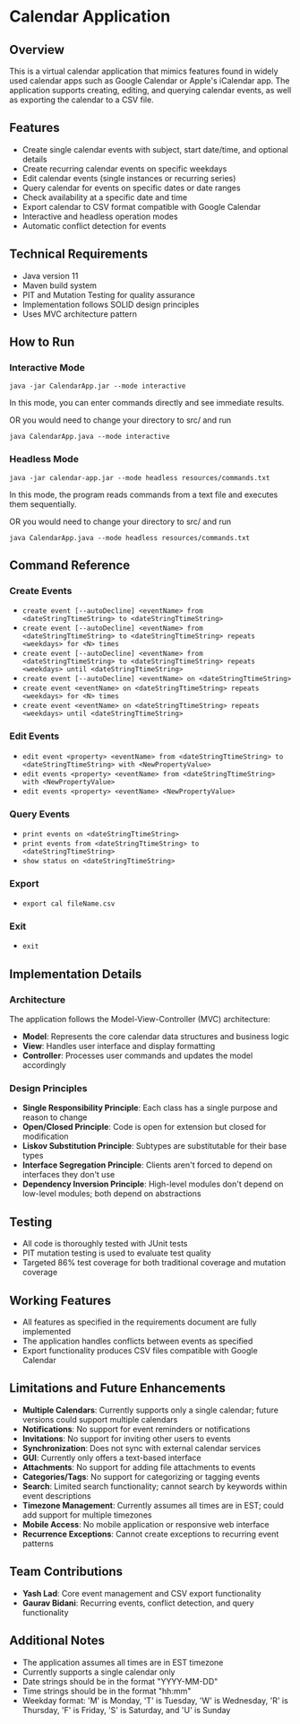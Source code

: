 # Calendar Application

## Overview
This is a virtual calendar application that mimics features found in widely used calendar apps such as Google Calendar or Apple's iCalendar app. The application supports creating, editing, and querying calendar events, as well as exporting the calendar to a CSV file.

## Features
- Create single calendar events with subject, start date/time, and optional details
- Create recurring calendar events on specific weekdays
- Edit calendar events (single instances or recurring series)
- Query calendar for events on specific dates or date ranges
- Check availability at a specific date and time
- Export calendar to CSV format compatible with Google Calendar
- Interactive and headless operation modes
- Automatic conflict detection for events

## Technical Requirements
- Java version 11
- Maven build system
- PIT and Mutation Testing for quality assurance
- Implementation follows SOLID design principles
- Uses MVC architecture pattern

## How to Run

### Interactive Mode
```
java -jar CalendarApp.jar --mode interactive
```
In this mode, you can enter commands directly and see immediate results.

OR you would need to change your directory to src/ and run 
```
java CalendarApp.java --mode interactive
```
### Headless Mode
```
java -jar calendar-app.jar --mode headless resources/commands.txt
```
In this mode, the program reads commands from a text file and executes them sequentially.

OR you would need to change your directory to src/ and run
```
java CalendarApp.java --mode headless resources/commands.txt 
```

## Command Reference

### Create Events
- `create event [--autoDecline] <eventName> from <dateStringTtimeString> to <dateStringTtimeString>`
- `create event [--autoDecline] <eventName> from <dateStringTtimeString> to <dateStringTtimeString> repeats <weekdays> for <N> times`
- `create event [--autoDecline] <eventName> from <dateStringTtimeString> to <dateStringTtimeString> repeats <weekdays> until <dateStringTtimeString>`
- `create event [--autoDecline] <eventName> on <dateStringTtimeString>`
- `create event <eventName> on <dateStringTtimeString> repeats <weekdays> for <N> times`
- `create event <eventName> on <dateStringTtimeString> repeats <weekdays> until <dateStringTtimeString>`

### Edit Events
- `edit event <property> <eventName> from <dateStringTtimeString> to <dateStringTtimeString> with <NewPropertyValue>`
- `edit events <property> <eventName> from <dateStringTtimeString> with <NewPropertyValue>`
- `edit events <property> <eventName> <NewPropertyValue>`

### Query Events
- `print events on <dateStringTtimeString>`
- `print events from <dateStringTtimeString> to <dateStringTtimeString>`
- `show status on <dateStringTtimeString>`

### Export
- `export cal fileName.csv`

### Exit
- `exit`

## Implementation Details

### Architecture
The application follows the Model-View-Controller (MVC) architecture:
- **Model**: Represents the core calendar data structures and business logic
- **View**: Handles user interface and display formatting
- **Controller**: Processes user commands and updates the model accordingly

### Design Principles
- **Single Responsibility Principle**: Each class has a single purpose and reason to change
- **Open/Closed Principle**: Code is open for extension but closed for modification
- **Liskov Substitution Principle**: Subtypes are substitutable for their base types
- **Interface Segregation Principle**: Clients aren't forced to depend on interfaces they don't use
- **Dependency Inversion Principle**: High-level modules don't depend on low-level modules; both depend on abstractions

## Testing
- All code is thoroughly tested with JUnit tests
- PIT mutation testing is used to evaluate test quality
- Targeted 86% test coverage for both traditional coverage and mutation coverage

## Working Features
- All features as specified in the requirements document are fully implemented
- The application handles conflicts between events as specified
- Export functionality produces CSV files compatible with Google Calendar

## Limitations and Future Enhancements
- **Multiple Calendars**: Currently supports only a single calendar; future versions could support multiple calendars
- **Notifications**: No support for event reminders or notifications
- **Invitations**: No support for inviting other users to events
- **Synchronization**: Does not sync with external calendar services
- **GUI**: Currently only offers a text-based interface
- **Attachments**: No support for adding file attachments to events
- **Categories/Tags**: No support for categorizing or tagging events
- **Search**: Limited search functionality; cannot search by keywords within event descriptions
- **Timezone Management**: Currently assumes all times are in EST; could add support for multiple timezones
- **Mobile Access**: No mobile application or responsive web interface
- **Recurrence Exceptions**: Cannot create exceptions to recurring event patterns

## Team Contributions
- **Yash Lad**: Core event management and CSV export functionality
- **Gaurav Bidani**: Recurring events, conflict detection, and query functionality

## Additional Notes
- The application assumes all times are in EST timezone
- Currently supports a single calendar only
- Date strings should be in the format "YYYY-MM-DD"
- Time strings should be in the format "hh:mm"
- Weekday format: 'M' is Monday, 'T' is Tuesday, 'W' is Wednesday, 'R' is Thursday, 'F' is Friday, 'S' is Saturday, and 'U' is Sunday